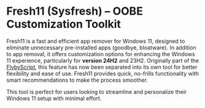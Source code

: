 # Fresh11 (Sysfresh) – OOBE Customization Toolkit

Fresh11 is a fast and efficient app remover for Windows 11, designed to eliminate unnecessary pre-installed apps (goodbye, bloatware). In addition to app removal, it offers customization options for enhancing the Windows 11 experience, particularly for **version 24H2** and 23H2. Originally part of the [FlybyScript](https://github.com/builtbybel/Flyby11), this feature has now been separated into its own tool for better flexibility and ease of use. Fresh11 provides quick, no-frills functionality with smart recommendations to make the process smoother.

This tool is perfect for users looking to streamline and personalize their Windows 11 setup with minimal effort.


